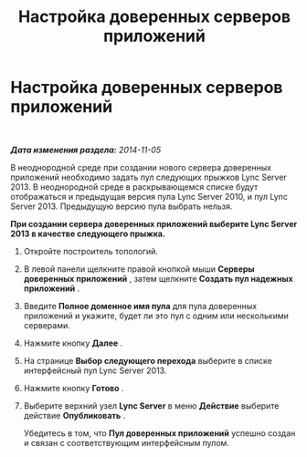 ﻿---
title: Настройка доверенных серверов приложений
TOCTitle: Настройка доверенных серверов приложений
ms:assetid: 20c3815f-3048-4940-8c0f-cdfcd0801d5d
ms:mtpsurl: https://technet.microsoft.com/ru-ru/library/JJ204735(v=OCS.15)
ms:contentKeyID: 49309169
ms.date: 05/19/2016
mtps_version: v=OCS.15
ms.translationtype: HT
---

# Настройка доверенных серверов приложений

 

_**Дата изменения раздела:** 2014-11-05_

В неоднородной среде при создании нового сервера доверенных приложений необходимо задать пул следующих прыжков Lync Server 2013. В неоднородной среде в раскрывающемся списке будут отображаться и предыдущая версия пула Lync Server 2010, и пул Lync Server 2013. Предыдущую версию пула выбрать нельзя.

**При создании сервера доверенных приложений выберите Lync Server 2013 в качестве следующего прыжка.**

1.  Откройте построитель топологий.

2.  В левой панели щелкните правой кнопкой мыши **Серверы доверенных приложений** , затем щелкните **Создать пул надежных приложений** .

3.  Введите **Полное доменное имя пула** для пула доверенных приложений и укажите, будет ли это пул с одним или несколькими серверами.

4.  Нажмите кнопку **Далее** .

5.  На странице **Выбор следующего перехода** выберите в списке интерфейсный пул Lync Server 2013.

6.  Нажмите кнопку **Готово** .

7.  Выберите верхний узел **Lync Server** в меню **Действие** выберите действие **Опубликовать** .
    
    Убедитесь в том, что **Пул доверенных приложений** успешно создан и связан с соответствующим интерфейсным пулом.

